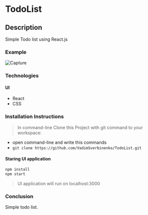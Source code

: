 # TodoList

## Description
Simple Todo list using React.js 
 
 ### Example 
![Capture](https://user-images.githubusercontent.com/61806389/108976701-75e14d80-7690-11eb-947b-3cc994afed43.PNG)

 ### Technologies 
  #### UI
 - React
 - CSS
  
 ### Installation Instructions
 >In command-line Clone this Project  with git command to your workspace:
 - open command-line and write this commands
 - `git clone https://github.com/VadimSverbinenko/TodoList.git`

 #### Staring UI application
```bash
npm install
npm start

```

 > UI application will run on localhost:3000
 
 
 ### Conclusion

Simple todo list.

